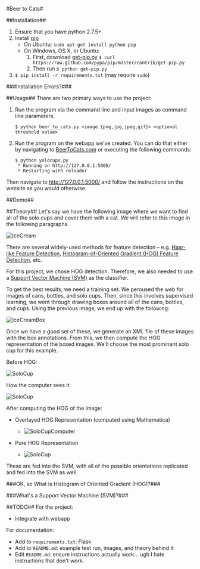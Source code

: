#Beer to Cats#

##Installation##
1. Ensure that you have python 2.7.5+
2. Install [pip](http://www.pip-installer.org/en/latest/installing.html)
    - On Ubuntu: `sudo apt-get install python-pip`
    - On Windows, OS X, or Ubuntu: 
        1. First, download [get-pip.py](https://raw.github.com/pypa/pip/master/contrib/get-pip.py) `$ curl https://raw.github.com/pypa/pip/master/contrib/get-pip.py`
        2. Then run `$ python get-pip.py`
3. `$ pip install -r requirements.txt` (may require `sudo`)

###Installation Errors?###


##Usage##
There are two primary ways to use the project:

1. Run the program via the command line and input images as command line parameters.
    ```
    $ python beer_to_cats.py <image.{png,jpg,jpeg,gif}> <optional threshold value>
    ```

2. Run the program on the webapp we've created. You can do that either by navigating to [BeerToCats.com](http://www.BeerToCats.com) or executing the following commands:
    ```
    $ python yolocups.py
     * Running on http://127.0.0.1:5000/
     * Restarting with reloader
    ```
Then navigate to http://127.0.0.1:5000/ and follow the instructions on the website as you would otherwise.

##Demo##


##Theory##
Let's say we have the following image where we want to find all of the solo cups and cover them with a cat. We will refer to this image in the following paragraphs.

![IceCream](/Desktop/anat-ice-cream.jpg)

There are several widely-used methods for feature detection – e.g. [Haar-like Feature Detection](https://www.cs.cmu.edu/~efros/courses/LBMV07/Papers/viola-cvpr-01.pdf), [Histogram-of-Oriented Gradient (HOG) Feature Detection](http://lear.inrialpes.fr/people/triggs/pubs/Dalal-cvpr05.pdf), etc.

For this project, we chose HOG detection. Therefore, we also needed to use a [Support Vector Machine (SVM)](http://en.wikipedia.org/wiki/Support_vector_machine) as the classifier.

To get the best results, we need a training set. We peroused the web for images of cans, bottles, and solo cups. Then, since this involves supervised learning, we went through drawing boxes around all of the cans, bottles, and cups. Using the previous image, we end up with the following:

![IceCreamBox](/Desktop/anat-ice-cream-annot.jpg)

Once we have a good set of these, we generate an XML file of these images with the box annotations. From this, we then compute the HOG representation of the boxed images. We'll choose the most prominant solo cup for this example.

Before HOG:

![SoloCup](/Desktop/solo.jpg)

How the computer sees it:

![SoloCup](/Desktop/solo.jpg)

After computing the HOG of the image:

- Overlayed HOG Representation (computed using Mathematica)

    - ![SoloCupComputer](/Desktop/solo-visible-gradient.png)

- Pure HOG Representation

    - ![SoloCup](/Desktop/solo-hog.jpg)

These are fed into the SVM, with all of the possible orientations replicated and fed into the SVM as well.

###OK, so What is Histogram of Oriented Gradient (HOG)?###

###What's a Support Vector Machine (SVM)?###


##TODO##
For the project:
- Integrate with webapp

For documentation:
- Add to `requirements.txt`: Flask
- Add to `README.md`: example test run, images, and theory behind it
- Edit `README.md`: ensure instructions actually work... ugh I hate instructions that don't work.
